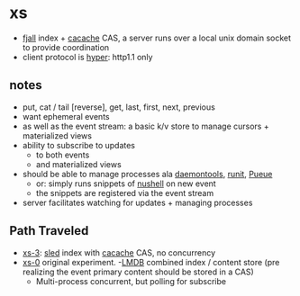 # xs

- [fjall](https://github.com/fjall-rs/fjall) index + [cacache](https://github.com/zkat/cacache-rs) CAS, a server runs over a local unix domain socket to
  provide coordination
- client protocol is [hyper](https://hyper.rs/guides/1/server/echo/): http1.1 only

## notes

- put, cat / tail [reverse], get, last, first, next, previous
- want ephemeral events
- as well as the event stream: a basic k/v store to manage cursors + materialized views
- ability to subscribe to updates
    - to both events
    - and materialized views
- should be able to manage processes ala [daemontools](http://cr.yp.to/daemontools.html), [runit](https://smarden.org/runit/), [Pueue](https://github.com/Nukesor/pueue)
    - or: simply runs snippets of [nushell](https://github.com/nushell/nushell.git) on new event
    - the snippets are registered via the event stream
- server facilitates watching for updates + managing processes

## Path Traveled

- [xs-3](https://github.com/cablehead/xs-3): [sled](https://github.com/spacejam/sled) index with [cacache](https://github.com/zkat/cacache-rs) CAS, no concurrency
- [xs-0](https://github.com/cablehead/xs-0) original experiment.
    -[LMDB](http://www.lmdb.tech/doc/) combined index / content store (pre realizing the event primary content should be
  stored in a CAS)
    - Multi-process concurrent, but polling for subscribe
